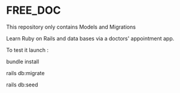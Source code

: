 # FREE_DOC

This repository only contains Models and Migrations

Learn Ruby on Rails and data bases via a doctors' appointment app.

To test it launch :

bundle install

rails db:migrate

rails db:seed

